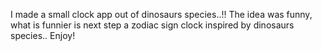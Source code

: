I made a small clock app out of dinosaurs species..!! The idea was funny, what is funnier is next step a zodiac sign clock inspired by dinosaurs species.. Enjoy! 
